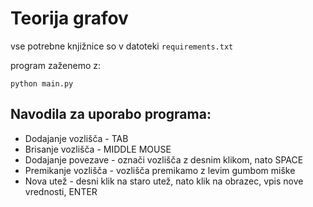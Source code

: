 # Teorija grafov
vse potrebne knjižnice so v datoteki `requirements.txt`

program zaženemo z:
```
python main.py
```

## Navodila za uporabo programa:
* Dodajanje vozlišča - TAB
* Brisanje vozlišča - MIDDLE MOUSE
* Dodajanje povezave - označi vozlišča z desnim klikom, nato SPACE
* Premikanje vozlišča - vozlišča premikamo z levim gumbom miške
* Nova utež - desni klik na staro utež, nato klik na obrazec, vpis nove vrednosti, ENTER
